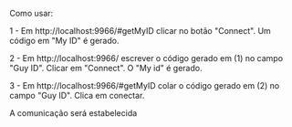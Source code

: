 Como usar:

1 - Em http://localhost:9966/#getMyID clicar no botão "Connect". Um código em "My ID" é gerado.

2 - Em  http://localhost:9966/ escrever o código gerado em (1) no campo "Guy ID". Clicar em "Connect". O "My id" é gerado.

3 - Em http://localhost:9966/#getMyID colar o código gerado em (2) no campo "Guy ID". Clica em conectar.

A comunicação será estabelecida
